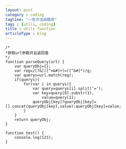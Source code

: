 ```yaml
---
layout: post
category : coding
tagline: "一些方法函数库"
tags : [utils, coding]
title : utils function
articleType : blog
---
```

    /*
    *获取url参数并且返回值
    */
    function parseQuery(url) {
        var queryObj={};
        var reg=/[?&]([^=&#]+)=([^&#]*)/g;
        var querys=url.match(reg);
        if(querys){
            for(var i in querys){
                var query=querys[i].split('=');
                var key=query[0].substr(1),
                    value=query[1];
                queryObj[key]?queryObj[key]=[].concat(queryObj[key],value):queryObj[key]=value;
            }
        }
        return queryObj;
    }

	function test() {
		console.log(123);
	}
